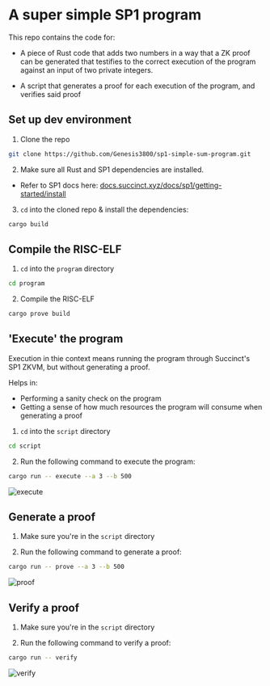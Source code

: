 # A super simple SP1 program

This repo contains the code for:

- A piece of Rust code that adds two numbers in a way that a ZK proof can be generated that testifies to the correct execution
of the program against an input of two private integers.

- A script that generates a proof for each execution of the program, and verifies said proof


## Set up dev environment

1. Clone the repo

```bash
git clone https://github.com/Genesis3800/sp1-simple-sum-program.git
```

2. Make sure all Rust and SP1 dependencies are installed.

- Refer to SP1 docs here: [docs.succinct.xyz/docs/sp1/getting-started/install](https://docs.succinct.xyz/docs/sp1/getting-started/install)

3. `cd` into the cloned repo & install the dependencies:

```bash
cargo build
```

## Compile the RISC-ELF

1. `cd` into the `program` directory

```bash
cd program
```

2. Compile the RISC-ELF

```bash
cargo prove build
```


## 'Execute' the program

Execution in thie context means running the program through Succinct's SP1 ZKVM,
but without generating a proof.

Helps in:
- Performing a sanity check on the program
- Getting a sense of how much resources the program will consume when generating a proof

1. `cd` into the `script` directory

```bash
cd script
```

2. Run the following command to execute the program:

```bash
cargo run -- execute --a 3 --b 500
```

![execute](https://github.com/user-attachments/assets/26bdc828-349a-4a05-bb03-72245476a7f8)


## Generate a proof

1. Make sure you're in the `script` directory

2. Run the following command to generate a proof:

```bash
cargo run -- prove --a 3 --b 500
```

![proof](https://github.com/user-attachments/assets/a7011966-04e5-4086-84cf-6b0a21bd5777)


## Verify a proof

1. Make sure you're in the `script` directory

2. Run the following command to verify a proof:

```bash
cargo run -- verify
```

![verify](https://github.com/user-attachments/assets/b08a4d3a-3dd8-4258-a346-b43f69aef1b0)


